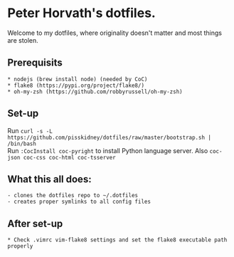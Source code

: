 # Peter Horvath's dotfiles.
Welcome to my dotfiles, where originality doesn't matter and most things are stolen.

## Prerequisits
    * nodejs (brew install node) (needed by CoC)
    * flake8 (https://pypi.org/project/flake8/)
    * oh-my-zsh (https://github.com/robbyrussell/oh-my-zsh)

## Set-up
Run `curl -s -L https://github.com/pisskidney/dotfiles/raw/master/bootstrap.sh | /bin/bash` </br>
Run `:CocInstall coc-pyright` to install Python language server.
Also `coc-json coc-css coc-html coc-tsserver`

## What this all does:
    - clones the dotfiles repo to ~/.dotfiles
    - creates proper symlinks to all config files

## After set-up
    * Check .vimrc vim-flake8 settings and set the flake8 executable path properly
